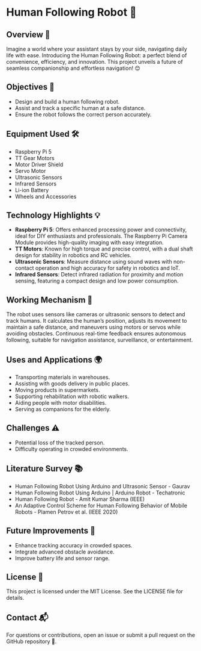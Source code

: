 # Human Following Robot 🤖

## Overview 🌟
Imagine a world where your assistant stays by your side, navigating daily life with ease. Introducing the Human Following Robot: a perfect blend of convenience, efficiency, and innovation. This project unveils a future of seamless companionship and effortless navigation! 😊

## Objectives 🎯
- Design and build a human following robot.
- Assist and track a specific human at a safe distance.
- Ensure the robot follows the correct person accurately.

## Equipment Used 🛠️
- Raspberry Pi 5
- TT Gear Motors
- Motor Driver Shield
- Servo Motor
- Ultrasonic Sensors
- Infrared Sensors
- Li-ion Battery
- Wheels and Accessories

## Technology Highlights 💡
- **Raspberry Pi 5**: Offers enhanced processing power and connectivity, ideal for DIY enthusiasts and professionals. The Raspberry Pi Camera Module provides high-quality imaging with easy integration.
- **TT Motors**: Known for high torque and precise control, with a dual shaft design for stability in robotics and RC vehicles.
- **Ultrasonic Sensors**: Measure distance using sound waves with non-contact operation and high accuracy for safety in robotics and IoT.
- **Infrared Sensors**: Detect infrared radiation for proximity and motion sensing, featuring a compact design and low power consumption.

## Working Mechanism 🔄
The robot uses sensors like cameras or ultrasonic sensors to detect and track humans. It calculates the human’s position, adjusts its movement to maintain a safe distance, and maneuvers using motors or servos while avoiding obstacles. Continuous real-time feedback ensures autonomous following, suitable for navigation assistance, surveillance, or entertainment.

## Uses and Applications 🌍
- Transporting materials in warehouses.
- Assisting with goods delivery in public places.
- Moving products in supermarkets.
- Supporting rehabilitation with robotic walkers.
- Aiding people with motor disabilities.
- Serving as companions for the elderly.

## Challenges ⚠️
- Potential loss of the tracked person.
- Difficulty operating in crowded environments.

## Literature Survey 📚
- Human Following Robot Using Arduino and Ultrasonic Sensor - Gaurav
- Human Following Robot Using Arduino | Arduino Robot - Techatronic
- Human Following Robot - Amit Kumar Sharma (IEEE)
- An Adaptive Control Scheme for Human Following Behavior of Mobile Robots - Plamen Petrov et al. (IEEE 2020)

## Future Improvements 🔮
- Enhance tracking accuracy in crowded spaces.
- Integrate advanced obstacle avoidance.
- Improve battery life and sensor range.

## License 📜
This project is licensed under the MIT License. See the LICENSE file for details.

## Contact 📬
For questions or contributions, open an issue or submit a pull request on the GitHub repository 🙌.
